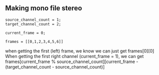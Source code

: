## Making mono file stereo

```
source_channel_count = 1;
target_channel_count = 2;

current_frame = 0;

frames = [[0,1,2,3,4,5,6]]
```

when getting the first (left) frame, we know we can just get frames[0][0]
When getting the first right channel (current_frame = 1), we can get frames[current_frame % source_channel_count][current_frame - (target_channel_count - source_channel_count)]

